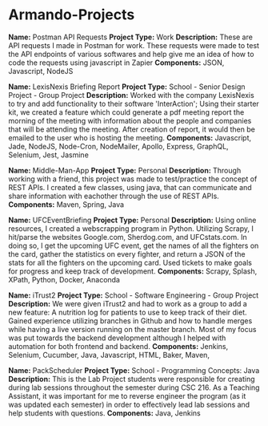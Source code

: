 # Armando-Projects


**Name:** Postman API Requests
**Project Type:** Work
**Description:** These are API requests I made in Postman for work. These requests were made to test the API endpoints of various softwares and help give me an idea of how to code the requests using javascript in Zapier
**Components:** JSON, Javascript, NodeJS

**Name:** LexisNexis Briefing Report
**Project Type:** School - Senior Design Project - Group Project
**Description:** Worked with the company LexisNexis to try and add functionality to their software 'InterAction'; Using their starter kit, we created a feature which could generate a pdf meeting report the morning of the meeting with information about the people and companies that will be attending the meeting. After creation of report, it would then be emailed to the user who is hosting the meeting.
**Components:** Javascript, Jade, NodeJS, Node-Cron, NodeMailer, Apollo, Express, GraphQL, Selenium, Jest, Jasmine

**Name:** Middle-Man-App
**Project Type:** Personal
**Description:** Through working with a friend, this project was made to test/practice the concept of REST APIs. I created a few classes, using java, that can communicate and share information with eachother through the use of REST APIs.
**Components:** Maven, Spring, Java

**Name:** UFCEventBriefing
**Project Type:** Personal
**Description:** Using online resources, I created a webscrapping program in Python. Utilizing Scrapy, I hit/parse the websites Google.com, Sherdog.com, and UFCstats.com. In doing so, I get the upcoming UFC event, get the names of all the fighters on the card, gather the statistics on every fighter, and return a JSON of the stats for all the fighters on the upcoming card. Used tickets to make goals for progress and keep track of development.
**Components:** Scrapy, Splash, XPath, Python, Docker, Anaconda

**Name:** iTrust2
**Project Type:** School - Software Engineering - Group Project
**Description:** We were given iTrust2 and had to work as a group to add a new feature: A nutrition log for patients to use to keep track of their diet. Gained experience utilizing branches in Github and how to handle merges while having a live version running on the master branch. Most of my focus was put towards the backend development although I helped with automation for both frontend and backend.
**Components:** Jenkins, Selenium, Cucumber, Java, Javascript, HTML, Baker, Maven,  

**Name:** PackScheduler
**Project Type:** School - Programming Concepts: Java
**Description:** This is the Lab Project students were responsible for creating during lab sessions throughout the semester during CSC 216. As a Teaching Assistant, it was important for me to reverse engineer the program (as it was updated each semester) in order to effectively lead lab sessions and help students with questions.
**Components:** Java, Jenkins
